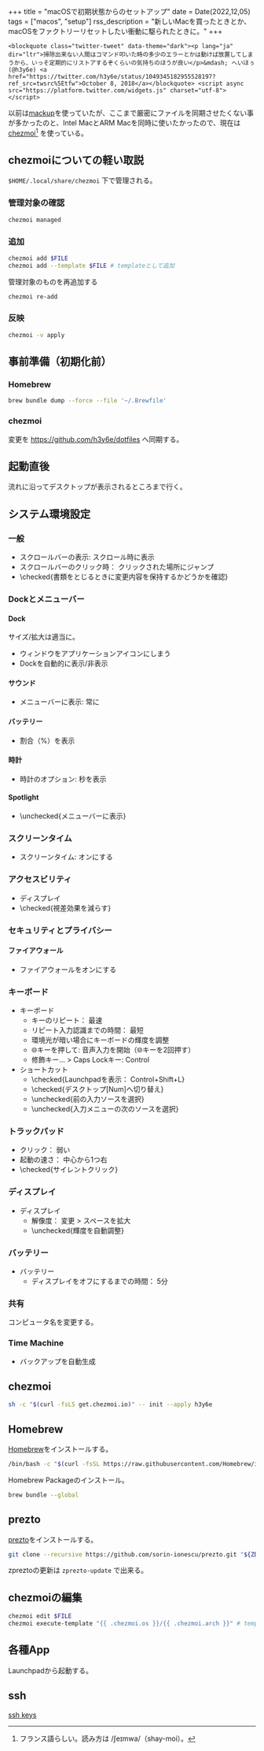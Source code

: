 +++
title = "macOSで初期状態からのセットアップ"
date = Date(2022,12,05)
tags = ["macos", "setup"]
rss_description = "新しいMacを買ったときとか、macOSをファクトリーリセットしたい衝動に駆られたときに。"
+++

~~~
<blockquote class="twitter-tweet" data-theme="dark"><p lang="ja" dir="ltr">掃除出来ない人間はコマンド叩いた時の多少のエラーとかは動けば放置してしまうから、いっそ定期的にリストアするぞくらいの気持ちのほうが良い</p>&mdash; へいほぅ (@h3y6e) <a href="https://twitter.com/h3y6e/status/1049345182955528197?ref_src=twsrc%5Etfw">October 8, 2018</a></blockquote> <script async src="https://platform.twitter.com/widgets.js" charset="utf-8"></script>
~~~

以前は[mackup](https://github.com/lra/mackup)を使っていたが、ここまで厳密にファイルを同期させたくない事が多かったのと、Intel MacとARM Macを同時に使いたかったので、現在は[chezmoi](https://github.com/twpayne/chezmoi)[^chezmoi] を使っている。

[^chezmoi]: フランス語らしい。読み方は /ʃeɪmwa/（shay-moi）。

<!-- textlint-disable ja-technical-writing/ja-no-mixed-period -->

## chezmoiについての軽い取説
`$HOME/.local/share/chezmoi` 下で管理される。

### 管理対象の確認
```sh
chezmoi managed
```

### 追加
```sh
chezmoi add $FILE
chezmoi add --template $FILE # templateとして追加
```

管理対象のものを再追加する
```sh
chezmoi re-add
```

### 反映
```sh
chezmoi -v apply
```

## 事前準備（初期化前）

### Homebrew
```sh
brew bundle dump --force --file '~/.Brewfile'
```

### chezmoi
変更を https://github.com/h3y6e/dotfiles へ同期する。


## 起動直後
流れに沿ってデスクトップが表示されるところまで行く。

## システム環境設定

### 一般
* スクロールバーの表示: スクロール時に表示
* スクロールバーのクリック時： クリックされた場所にジャンプ
* \checked{書類をとじるときに変更内容を保持するかどうかを確認}

### Dockとメニューバー
#### Dock
サイズ/拡大は適当に。
* ウィンドウをアプリケーションアイコンにしまう
* Dockを自動的に表示/非表示

#### サウンド
* メニューバーに表示: 常に

#### バッテリー
* 割合（%）を表示

#### 時計
* 時計のオプション: 秒を表示

#### Spotlight
* \unchecked{メニューバーに表示}

### スクリーンタイム
* スクリーンタイム: オンにする

### アクセスビリティ
* ディスプレイ
* \checked{視差効果を減らす}

### セキュリティとプライバシー
#### ファイアウォール
  * ファイアウォールをオンにする

### キーボード
* キーボード
  * キーのリピート： 最速
  * リピート入力認識までの時間： 最短
  * 環境光が暗い場合にキーボードの輝度を調整
  * 🌐キーを押して: 音声入力を開始（🌐キーを2回押す）
  * 修飾キー… > Caps Lockキー: Control
* ショートカット
  * \checked{Launchpadを表示： Control+Shift+L}
  * \checked{デスクトップ[Num]へ切り替え}
  * \unchecked{前の入力ソースを選択}
  * \unchecked{入力メニューの次のソースを選択}

### トラックパッド
* クリック： 弱い
* 起動の速さ： 中心から1つ右
* \checked{サイレントクリック}

### ディスプレイ
* ディスプレイ
  * 解像度： 変更 > スペースを拡大
  * \unchecked{輝度を自動調整}

### バッテリー
* バッテリー
  * ディスプレイをオフにするまでの時間： 5分

### 共有
コンピュータ名を変更する。

### Time Machine
* バックアップを自動生成

## chezmoi
```sh
sh -c "$(curl -fsLS get.chezmoi.io)" -- init --apply h3y6e
```

## Homebrew
[Homebrew](https://brew.sh/)をインストールする。
```sh
/bin/bash -c "$(curl -fsSL https://raw.githubusercontent.com/Homebrew/install/HEAD/install.sh)"
```

Homebrew Packageのインストール。
```sh
brew bundle --global
```

## prezto
[prezto](https://github.com/sorin-ionescu/prezto)をインストールする。
```sh
git clone --recursive https://github.com/sorin-ionescu/prezto.git "${ZDOTDIR:-$HOME}/.zprezto"
```
zpreztoの更新は `zprezto-update` で出来る。

## chezmoiの編集
```sh
chezmoi edit $FILE
chezmoi execute-template "{{ .chezmoi.os }}/{{ .chezmoi.arch }}" # templateのtestとdebug
```

## 各種App
Launchpadから起動する。

## ssh
[ssh keys](/posts/ssh-keys)
